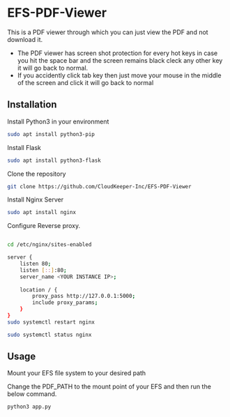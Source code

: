# EFS-PDF-Viewer
This is a PDF viewer through which you can just view the PDF and not download it.
* The PDF viewer has screen shot protection for every hot keys in case you hit the space bar and the screen remains black cleck any other key it will go back to normal.
* If you accidently click tab key then just move your mouse in the middle of the screen and click it will go back to normal
## Installation

Install Python3 in your environment
```bash
sudo apt install python3-pip
```
Install Flask
```bash
sudo apt install python3-flask
```
Clone the repository

```bash
git clone https://github.com/CloudKeeper-Inc/EFS-PDF-Viewer
```
Install Nginx Server

```bash
sudo apt install nginx
```
Configure Reverse proxy.

```bash

cd /etc/nginx/sites-enabled

server {
    listen 80;
    listen [::]:80;
    server_name <YOUR INSTANCE IP>;
        
    location / {
        proxy_pass http://127.0.0.1:5000;
        include proxy_params;
    }
}
sudo systemctl restart nginx

sudo systemctl status nginx

```

## Usage 
Mount your EFS file system to your desired path

Change the PDF_PATH to the mount point of your EFS and then run the below command.
```bash
python3 app.py
```

